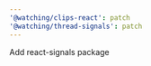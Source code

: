 ```yaml
---
'@watching/clips-react': patch
'@watching/thread-signals': patch
---
```


Add react-signals package
